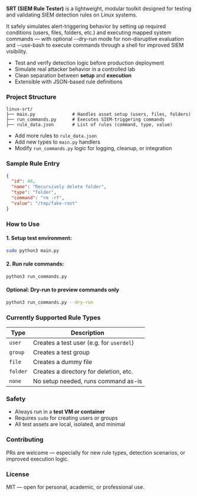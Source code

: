 **SRT (SIEM Rule Tester)** is a lightweight, modular toolkit designed for testing and validating SIEM detection rules on Linux systems.

It safely simulates alert-triggering behavior by setting up required conditions (users, files, folders, etc.) and executing mapped system commands — with optional --dry-run mode for non-disruptive evaluation and --use-bash to execute commands through a shell for improved SIEM visibility.

* Test and verify detection logic before production deployment
* Simulate real attacker behavior in a controlled lab
* Clean separation between **setup** and **execution**
* Extensible with JSON-based rule definitions

### Project Structure

```
linux-srt/
├── main.py              # Handles asset setup (users, files, folders)
├── run_commands.py      # Executes SIEM-triggering commands
├── rule_data.json       # List of rules (command, type, value)
```

* Add more rules to `rule_data.json`
* Add new types to `main.py` handlers
* Modify `run_commands.py` logic for logging, cleanup, or integration


### Sample Rule Entry

```json
{
  "id": 40,
  "name": "Recursively delete folder",
  "type": "folder",
  "command": "rm -rf",
  "value": "/tmp/fake-root"
}
```

### How to Use

#### 1. Setup test environment:

```bash
sudo python3 main.py
```

#### 2. Run rule commands:

```bash
python3 run_commands.py
```

#### Optional: Dry-run to preview commands only

```bash
python3 run_commands.py --dry-run
```

### Currently Supported Rule Types

| Type     | Description                              |
| -------- | ---------------------------------------- |
| `user`   | Creates a test user (e.g. for `userdel`) |
| `group`  | Creates a test group                     |
| `file`   | Creates a dummy file                     |
| `folder` | Creates a directory for deletion, etc.   |
| `none`   | No setup needed, runs command as-is      |

### Safety

* Always run in a **test VM or container**
* Requires `sudo` for creating users or groups
* All test assets are local, isolated, and minimal

### Contributing

PRs are welcome — especially for new rule types, detection scenarios, or improved execution logic.

### License

MIT — open for personal, academic, or professional use.


